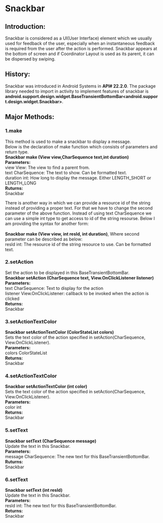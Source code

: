 # Snackbar
## Introduction:
Snackbar is considered as a UI(User Interface) element which we usually used for feedback of the user, especially when an instantaneous feedback is required from the user after the action is performed. Snackbar appears at the bottom of screen and if Coordinator Layout is used as its parent, it can be dispersed by swiping.

## History:
Snackbar was introduced in Android Systems in **API# 22.2.0**. The package library needed to import in activity to implement features of snackbar is **android.support.design.widget.BaseTransientBottomBar<android.support.design.widget.Snackbar>**.

## Major Methods:
### 1.make
This method is used to make a snackbar to display a message.<br>
Below is the declaration of make function which consists of parameters and return type.<br>
**Snackbar make (View view,CharSequence text,int duration)**<br>
**Parameters:**<br>
view	View: The view to find a parent from.<br>
text	CharSequence: The text to show. Can be formatted text.<br>
duration	int: How long to display the message. Either LENGTH_SHORT or LENGTH_LONG<br>
**Ruturns:**<br>
Snackbar<br>

There is another way in which we can provide a resource id of the string instead of providing a proper text. For that we have to change the second parameter of the above function.
Instead of using text CharSequence we can use a simple int type to get access to id of the string resourse. Below I am providing the syntax for another form:<br><br>
**Snackbar make (View view, int resId, int duration)**, Where second parameter can be described as below:<br>
resId	int: The resource id of the string resource to use. Can be formatted text.

### 2.setAction
Set the action to be displayed in this BaseTransientBottomBar.<br>
**Snackbar setAction (CharSequence text, View.OnClickListener listener)**<br>
**Parameters:**<br>
text	CharSequence: Text to display for the action<br>
listener	View.OnClickListener: callback to be invoked when the action is clicked<br>
**Returns:**<br>
Snackbar<br>

### 3.setActionTextColor
**Snackbar setActionTextColor (ColorStateList colors)**<br>
Sets the text color of the action specified in setAction(CharSequence, View.OnClickListener).<br>
**Parameters:**<br>
colors	ColorStateList<br>
**Returns:**<br>
Snackbar<br>

### 4.setActionTextColor
**Snackbar setActionTextColor (int color)**<br>
Sets the text color of the action specified in setAction(CharSequence, View.OnClickListener).<br>
**Parameters:**<br>
color	int<br>
**Returns:**<br>
Snackbar<br>

### 5.setText
**Snackbar setText (CharSequence message)**<br>
Update the text in this Snackbar.<br>
**Parameters:**<br>
message	CharSequence: The new text for this BaseTransientBottomBar.<br>
**Ruturns:**<br>
Snackbar<br>

### 6.setText
**Snackbar setText (int resId)**<br>
Update the text in this Snackbar.<br>
**Parameters:**<br>
resId	int: The new text for this BaseTransientBottomBar.<br>
**Returns:**<br>
Snackbar<br>









       


